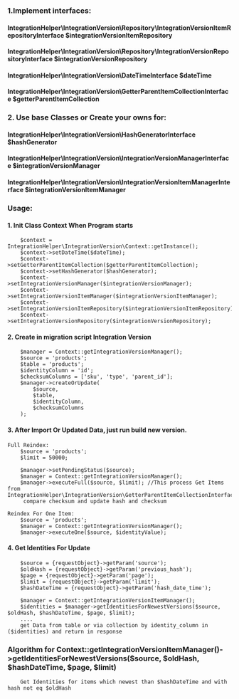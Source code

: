 ### 1.Implement interfaces:
#### IntegrationHelper\IntegrationVersion\Repository\IntegrationVersionItemRepositoryInterface $integrationVersionItemRepository
#### IntegrationHelper\IntegrationVersion\Repository\IntegrationVersionRepositoryInterface $integrationVersionRepository
#### IntegrationHelper\IntegrationVersion\DateTimeInterface $dateTime 
#### IntegrationHelper\IntegrationVersion\GetterParentItemCollectionInterface $getterParentItemCollection

### 2. Use base Classes or Create your owns for:
#### IntegrationHelper\IntegrationVersion\HashGeneratorInterface $hashGenerator
#### IntegrationHelper\IntegrationVersion\IntegrationVersionManagerInterface $integrationVersionManager
#### IntegrationHelper\IntegrationVersion\IntegrationVersionItemManagerInterface $integrationVersionItemManager

### Usage: 
#### 1. Init Class Context When Program starts
```
    $context = IntegrationHelper\IntegrationVersion\Context::getInstance();
    $context->setDateTime($dateTime);
    $context->setGetterParentItemCollection($getterParentItemCollection);
    $context->setHashGenerator($hashGenerator);
    $context->setIntegrationVersionManager($integrationVersionManager);
    $context->setIntegrationVersionItemManager($integrationVersionItemManager);
    $context->setIntegrationVersionItemRepository($integrationVersionItemRepository);
    $context->setIntegrationVersionRepository($integrationVersionRepository);
```

#### 2. Create in migration script Integration Version
```
    $manager = Context::getIntegrationVersionManager();
    $source = 'products';
    $table = 'products';
    $identityColumn = 'id';
    $checksumColumns = ['sku', 'type', 'parent_id'];
    $manager->createOrUpdate(
        $source,
        $table,
        $identityColumn,
        $checksumColumns
    );
```

#### 3. After Import Or Updated Data, just run build new version. 
```
Full Reindex: 
    $source = 'products';
    $limit = 50000;

    $manager->setPendingStatus($source);
    $manager = Context::getIntegrationVersionManager();
    $manager->executeFull($source, $limit); //This process Get Items from IntegrationHelper\IntegrationVersion\GetterParentItemCollectionInterface,
     compare checksum and update hash and checksum
```
```
Reindex For One Item: 
    $source = 'products';
    $manager = Context::getIntegrationVersionManager();
    $manager->executeOne($source, $identityValue);
```

#### 4. Get Identities For Update
```
    $source = {requestObject}->getParam('source');
    $oldHash = {requestObject}->getParam('previous_hash');
    $page = {requestObject}->getParam('page');
    $limit = {requestObject}->getParam('limit');
    $hashDateTime = {requestObject}->getParam('hash_date_time');

    $manager = Context::getIntegrationVersionItemManager();
    $identities = $manager->getIdentitiesForNewestVersions($source, $oldHash, $hashDateTime, $page, $limit);
    ....
    get Data from table or via collection by identity_column in ($identities) and return in response
```

### Algorithm for Context::getIntegrationVersionItemManager()->getIdentitiesForNewestVersions($source, $oldHash, $hashDateTime, $page, $limit) 
```
    Get Identities for items which newest than $hashDateTime and with hash not eq $oldHash
```
